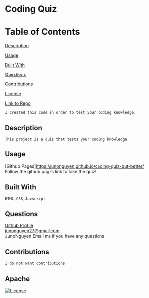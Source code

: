 # Coding Quiz

Table of Contents
=================
[Description](#description)

[Usage](#usage)

[Built With](#built-with)

[Questions](#questions)

[Contributions](#contributions)

[License](#Apache)

[Link to Repo](https://github.com/JunoNguyen/coding-quiz-but-better)

    I created this code in order to test your coding knowledge.
## Description
    This project is a quiz that tests your coding knowledge
## Usage
[Github Pages]https://junonguyen.github.io/coding-quiz-but-better/<br>
    Follow the github pages link to take the quiz!
## Built With
    HTML,CSS,Javscript
## Questions
[Github Profile](https://github.com/JunoNguyen)<br>
junonguyen27@gmail.com<br>
    JunoNguyen
    Email me if you have any questions
## Contributions
    I do not want contributions
## Apache
  [![License](https://img.shields.io/badge/License-Apache_2.0-yellowgreen.svg)](https://opensource.org/licenses/Apache-2.0) 
